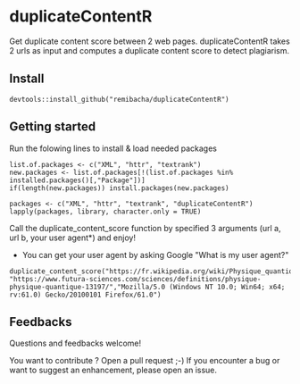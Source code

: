 # duplicateContentR
Get duplicate content score between 2 web pages. duplicateContentR takes 2 urls as input and computes a duplicate content score to detect plagiarism.

## Install
```
devtools::install_github("remibacha/duplicateContentR")
```

## Getting started
Run the folowing lines to install & load needed packages
```
list.of.packages <- c("XML", "httr", "textrank")
new.packages <- list.of.packages[!(list.of.packages %in% installed.packages()[,"Package"])]
if(length(new.packages)) install.packages(new.packages)

packages <- c("XML", "httr", "textrank", "duplicateContentR")
lapply(packages, library, character.only = TRUE)
```

Call the duplicate_content_score function by specified 3 arguments (url a, url b, your user agent*) and enjoy!
* You can get your user agent by asking Google "What is my user agent?"

```
duplicate_content_score("https://fr.wikipedia.org/wiki/Physique_quantique", "https://www.futura-sciences.com/sciences/definitions/physique-physique-quantique-13197/","Mozilla/5.0 (Windows NT 10.0; Win64; x64; rv:61.0) Gecko/20100101 Firefox/61.0")
```

## Feedbacks
Questions and feedbacks welcome!

You want to contribute ? Open a pull request ;-) If you encounter a bug or want to suggest an enhancement, please open an issue.
